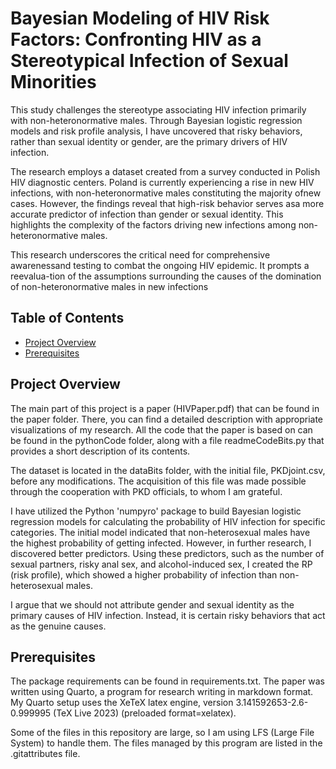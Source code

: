 # Bayesian Modeling of HIV Risk Factors: Confronting HIV as a Stereotypical Infection of Sexual Minorities

This study challenges the stereotype associating HIV infection primarily with non-heteronormative males. Through Bayesian logistic regression models and risk profile analysis, I have uncovered that risky behaviors, rather than sexual identity or gender, are the primary drivers of HIV infection.   

The research employs a dataset created from a survey conducted in Polish HIV diagnostic centers. Poland is currently experiencing a rise in new HIV infections, with non-heteronormative males constituting the majority ofnew cases. However, the findings reveal that high-risk behavior serves asa more accurate predictor of infection than gender or sexual identity. This highlights the complexity of the factors driving new infections among non-heteronormative males.   

This research underscores the critical need for comprehensive awarenessand testing to combat the ongoing HIV epidemic. It prompts a reevalua-tion of the assumptions surrounding the causes of the domination of non-heteronormative males in new infections

## Table of Contents

- [Project Overview](#project-overview)
- [Prerequisites](#prerequisites)


## Project Overview

The main part of this project is a paper (HIVPaper.pdf) that can be found in the paper folder. There, you can find a detailed description with appropriate visualizations of my research. All the code that the paper is based on can be found in the pythonCode folder, along with a file readmeCodeBits.py that provides a short description of its contents.

The dataset is located in the dataBits folder, with the initial file, PKDjoint.csv, before any modifications. The acquisition of this file was made possible through the cooperation with PKD officials, to whom I am grateful.

I have utilized the Python 'numpyro' package to build Bayesian logistic regression models for calculating the probability of HIV infection for specific categories. The initial model indicated that non-heterosexual males have the highest probability of getting infected. However, in further research, I discovered better predictors. Using these predictors, such as the number of sexual partners, risky anal sex, and alcohol-induced sex, I created the RP (risk profile), which showed a higher probability of infection than non-heterosexual males.

I argue that we should not attribute gender and sexual identity as the primary causes of HIV infection. Instead, it is certain risky behaviors that act as the genuine causes.

## Prerequisites

The package requirements can be found in requirements.txt. The paper was written using Quarto, a program for research writing in markdown format. My Quarto setup uses the XeTeX latex engine, version 3.141592653-2.6-0.999995 (TeX Live 2023) (preloaded format=xelatex).

Some of the files in this repository are large, so I am using LFS (Large File System) to handle them. The files managed by this program are listed in the .gitattributes file.

